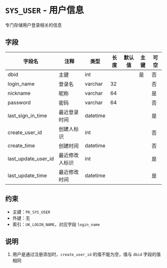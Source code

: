 # `SYS_USER` - 用户信息

专门存储用户登录相关的信息

## 字段

| 字段名              | 注释           | 类型     | 长度 | 默认值 | 主键 | 可空 |
| ------------------- | -------------- | -------- | ---- | ------ | ---- | ---- |
| dbid                | 主键           | int      |      |        | 是   | 否   |
| login_name          | 登录名         | varchar  | 32   |        |      | 否   |
| nickname            | 昵称           | varchar  | 64   |        |      | 是   |
| password            | 密码           | varchar  | 64   |        |      | 否   |
| last_sign_in_time   | 最近登录时间   | datetime |      |        |      | 是   |
| create_user_id      | 创建人标识     | int      |      |        |      | 否   |
| create_time         | 创建时间       | datetime |      |        |      | 否   |
| last_update_user_id | 最近修改人标识 | int      |      |        |      | 是   |
| last_update_time    | 最近修改时间   | datetime |      |        |      | 是   |

## 约束

* 主键：`PK_SYS_USER`
* 外键：无
* 索引：`UK_LOGIN_NAME`，对应字段 `login_name`

## 说明

1. 用户是通过注册添加时，`create_user_id` 的值不能为空，值与 `dbid` 字段的值相同
